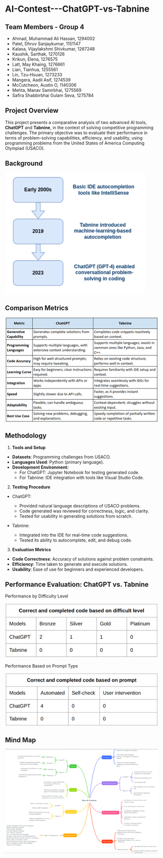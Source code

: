 # AI-Contest---ChatGPT-vs-Tabnine

## Team Members - Group 4 

* Ahmad, Muhammad Ali Hassan, 1294002
* Patel, Dhruv Sanjaykumar, 1151147 
* Kalasa, Vijaylakshmi Shivkumar, 1267248 
* Kaushik, Sarthak, 1270126 
* Krikun, Elena, 1276575 
* Latt, May Khaing, 1276661  
* Lian, Tianhua, 1255561 
* Lin, Tzu-Hsuan, 1273233 
* Mangera, Aadil Asif, 1274539 
* McCutcheon, Austin O, 1140306 
* Mehta, Manav Samirbhai, 1275569
* Safira Shabbirbhai Gulam Seva, 1275784 


## Project Overview

This project presents a comparative analysis of two advanced AI tools, **ChatGPT** and **Tabnine**, in the context of solving 
competitive programming challenges. The primary objective was to evaluate their performance in terms of problem-solving 
capabilities, efficiency, and usability, using programming problems from the United States of America Computing Olympiad (USACO).

## Background 

![img_4.png](images/img_4.png)

## Comparison Metrics

![img.png](images/img.png)


## Methodology

1. **Tools and Setup**

* **Datasets**: Programming challenges from USACO.
* **Languages Used**: Python (primary language).
* **Development Environment:**
  * For ChatGPT: Jupyter Notebook for testing generated code.
  * For Tabnine: IDE integration with tools like Visual Studio Code.

2. **Testing Procedure**


* ChatGPT:

    * Provided natural language descriptions of USACO problems.
    * Code generated was reviewed for correctness, logic, and clarity.
    * Tested for usability in generating solutions from scratch.

* Tabnine:

  * Integrated into the IDE for real-time code suggestions.
  * Tested its ability to autocomplete, edit, and debug code.

3. **Evaluation Metrics**

* **Code Correctness**: Accuracy of solutions against problem constraints.
* **Efficiency**: Time taken to generate and execute solutions.
* **Usability**: Ease of use for beginners and experienced developers.


## Performance Evaluation: ChatGPT vs. Tabnine

Performance by Difficulty Level

![img_1.png](images/img_1.png)

Performance Based on Prompt Type

![img_2.png](images/img_2.png)


## Mind Map

![img_3.png](images/img_3.png)












